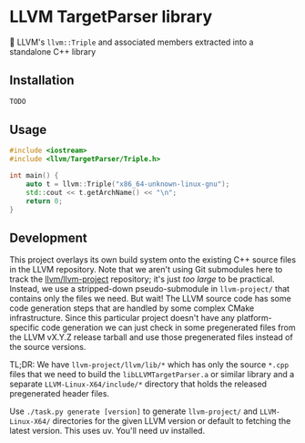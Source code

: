# LLVM TargetParser library

🎯 LLVM's `llvm::Triple` and associated members extracted into a standalone C++ library

## Installation

```sh
TODO
```

## Usage

```cpp
#include <iostream>
#include <llvm/TargetParser/Triple.h>

int main() {
    auto t = llvm::Triple("x86_64-unknown-linux-gnu");
    std::cout << t.getArchName() << "\n";
    return 0;
}
```

## Development

This project overlays its own build system onto the existing C++ source files in the LLVM repository. Note that we aren't using Git submodules here to track the [llvm/llvm-project](https://github.com/llvm/llvm-project) repository; it's just _too large_ to be practical. Instead, we use a stripped-down pseudo-submodule in `llvm-project/` that contains only the files we need. But wait! The LLVM source code has some code generation steps that are handled by some complex CMake infrastructure. Since this particular project doesn't have any platform-specific code generation we can just check in some pregenerated files from the LLVM vX.Y.Z release tarball and use those pregenerated files instead of the source versions.

TL;DR: We have `llvm-project/llvm/lib/*` which has only the source `*.cpp` files that we need to build the `libLLVMTargetParser.a` or similar library and a separate `LLVM-Linux-X64/include/*` directory that holds the released pregenerated header files.

Use `./task.py generate [version]` to generate `llvm-project/` and `LLVM-Linux-X64/` directories for the given LLVM version or default to fetching the latest version. This uses uv. You'll need uv installed.
